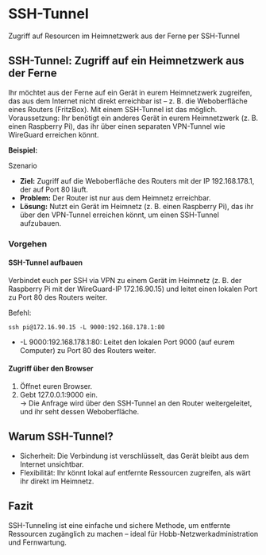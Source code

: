 # SSH-Tunnel
Zugriff auf Resourcen im Heimnetzwerk aus der Ferne per SSH-Tunnel

## SSH-Tunnel: Zugriff auf ein Heimnetzwerk aus der Ferne
Ihr möchtet aus der Ferne auf ein Gerät in eurem Heimnetzwerk zugreifen, das aus dem Internet nicht direkt erreichbar ist – z. B. die Weboberfläche eines Routers (FritzBox). Mit einem SSH-Tunnel ist das möglich.  
Voraussetzung: Ihr benötigt ein anderes Gerät in eurem Heimnetzwerk (z. B. einen Raspberry Pi), das ihr über einen separaten VPN-Tunnel wie WireGuard erreichen könnt.

**Beispiel:**

Szenario
- **Ziel:** Zugriff auf die Weboberfläche des Routers mit der IP 192.168.178.1, der auf Port 80 läuft.
- **Problem:** Der Router ist nur aus dem Heimnetz erreichbar.
- **Lösung:** Nutzt ein Gerät im Heimnetz (z. B. einen Raspberry Pi), das ihr über den VPN-Tunnel erreichen könnt, um einen SSH-Tunnel aufzubauen.

### Vorgehen
#### SSH-Tunnel aufbauen
Verbindet euch per SSH via VPN zu einem Gerät im Heimnetz (z. B. der Raspberry Pi mit der WireGuard-IP 172.16.90.15) und leitet einen lokalen Port zu Port 80 des Routers weiter.

Befehl:
```
ssh pi@172.16.90.15 -L 9000:192.168.178.1:80
```
- -L 9000:192.168.178.1:80: Leitet den lokalen Port 9000 (auf eurem Computer) zu Port 80 des Routers weiter.


#### Zugriff über den Browser
1. Öffnet euren Browser.  
2. Gebt 127.0.0.1:9000 ein.  
→ Die Anfrage wird über den SSH-Tunnel an den Router weitergeleitet, und ihr seht dessen Weboberfläche.

## Warum SSH-Tunnel?
- Sicherheit: Die Verbindung ist verschlüsselt, das Gerät bleibt aus dem Internet unsichtbar.
- Flexibilität: Ihr könnt lokal auf entfernte Ressourcen zugreifen, als wärt ihr direkt im Heimnetz.
## Fazit
SSH-Tunneling ist eine einfache und sichere Methode, um entfernte Ressourcen zugänglich zu machen – ideal für Hobb-Netzwerkadministration und Fernwartung.
